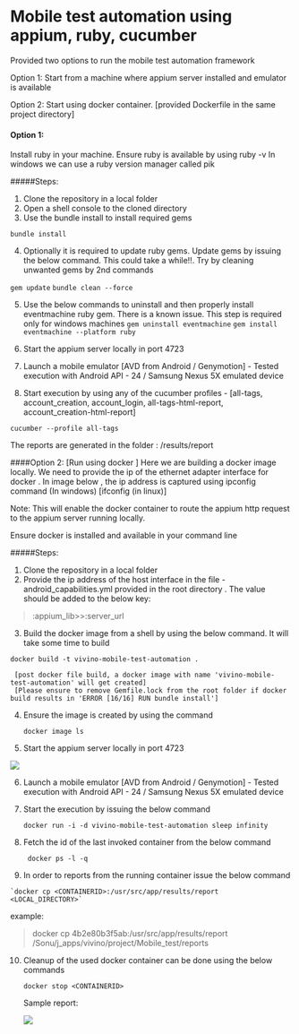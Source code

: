 # Mobile test automation using appium, ruby, cucumber

Provided two options to run the mobile test automation framework

 Option 1: Start from a machine where appium server installed and emulator is available
 
 Option 2: Start using docker container. [provided Dockerfile in the same project directory]

 #### Option 1:
 
 Install ruby in your machine. Ensure ruby is available by using ruby -v
 In windows we can use a ruby version manager called pik

#####Steps:

  1. Clone the repository in a local folder
  2. Open a shell console to the cloned directory
  3. Use the bundle install to install required gems
  
  `bundle install`
  
  4. Optionally it is required to update ruby gems. Update gems by issuing the below command. This could take a while!!. Try by cleaning unwanted gems by 2nd commands
  
  `gem update`
  `bundle clean --force`
    
  5. Use the below commands to uninstall and then properly install eventmachine ruby gem. There is a known issue. This step is required only for windows machines 
  `gem uninstall eventmachine`
  `gem install eventmachine --platform ruby`
  
  6. Start the appium server locally in port 4723
  7. Launch a mobile emulator [AVD from Android / Genymotion] - Tested execution with Android API - 24 / Samsung Nexus 5X emulated device
  8. Start execution by using any of the cucumber profiles - [all-tags, account_creation, account_login, all-tags-html-report, account_creation-html-report]
  
  `cucumber --profile all-tags`
  
The reports are generated in the folder : /results/report

####Option 2: [Run using docker ] 
Here we are building a docker image locally. We need to provide the ip of the  ethernet adapter interface for docker . In image below , the ip address is captured using ipconfig command (In windows) [ifconfig (in linux)]

Note: This will enable the docker container to route the appium http request to the appium server running locally.

Ensure docker is installed and available in your command line 

#####Steps:

  1. Clone the repository in a local folder
  2. Provide the ip address of the host interface in the file - android_capabilities.yml provided in the root directory . The value should be added to the below key: 
  
  > :appium_lib>>:server_url
  
  3. Build the docker image from a shell by using the below command. It will take some time to build
  
` docker build -t vivino-mobile-test-automation . `

     [post docker file build, a docker image with name 'vivino-mobile-test-automation' will get created]
	 [Please ensure to remove Gemfile.lock from the root folder if docker build results in 'ERROR [16/16] RUN bundle install']
     
  4. Ensure the image is created by using the command
  
      `docker image ls`
      
  5. Start the appium server locally in port 4723
  
  ![](https://github.com/sonups/vivino-mobile-test-automation/blob/master/repository_images/1.JPG)
  
  6. Launch a mobile emulator [AVD from Android / Genymotion] - Tested execution with Android API - 24 / Samsung Nexus 5X emulated device
  7. Start the execution by issuing the below command
  
      `docker run -i -d vivino-mobile-test-automation sleep infinity`
      
  8. Fetch the id of the last invoked container from the below command
  
     ` docker ps -l -q`
     
  9. In order to reports from the running container issue the below command
  
    `docker cp <CONTAINERID>:/usr/src/app/results/report <LOCAL_DIRECTORY>`
    
   example:
   > docker cp 4b2e80b3f5ab:/usr/src/app/results/report  /Sonu/j_apps/vivino/project/Mobile_test/reports
    
  10. Cleanup of the used docker container can be done using the below commands
  
      `docker stop <CONTAINERID>`

	  Sample report:
    
	  ![](https://github.com/sonups/vivino-mobile-test-automation/blob/master/repository_images/2.JPG)
	  	
